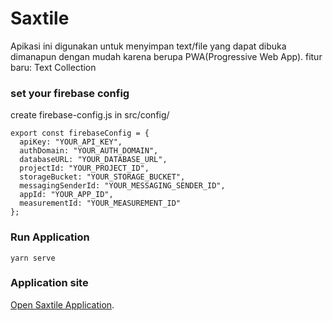 # Saxtile
Apikasi ini digunakan untuk menyimpan text/file yang dapat dibuka dimanapun dengan mudah karena berupa PWA(Progressive Web App).
fitur baru: Text Collection

### set your firebase config
create firebase-config.js in src/config/

```
export const firebaseConfig = {
  apiKey: "YOUR_API_KEY",
  authDomain: "YOUR_AUTH_DOMAIN",
  databaseURL: "YOUR_DATABASE_URL",
  projectId: "YOUR_PROJECT_ID",
  storageBucket: "YOUR_STORAGE_BUCKET",
  messagingSenderId: "YOUR_MESSAGING_SENDER_ID",
  appId: "YOUR_APP_ID",
  measurementId: "YOUR_MEASUREMENT_ID"
};
```

### Run Application
```
yarn serve
```

### Application site
[Open Saxtile Application](https://hudadamar21.github.io/saxtile).
